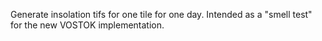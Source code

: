 Generate insolation tifs for one tile for one day. Intended as a "smell test"
for the new VOSTOK implementation.
